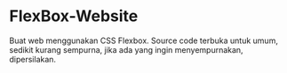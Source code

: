 # FlexBox-Website
Buat web menggunakan CSS Flexbox.
Source code terbuka untuk umum, sedikit kurang sempurna, jika ada yang ingin menyempurnakan, dipersilakan.

